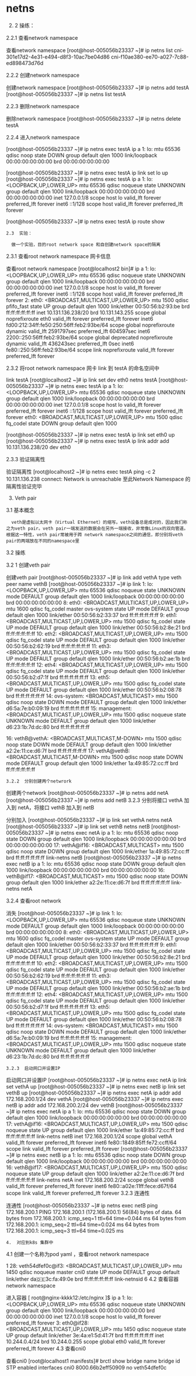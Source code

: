 # netns

2. 2   操练：

2.2.1  查看network namespace

查看network namespace
[root@host-005056b23337 ~]# ip netns list
cni-301e17d2-4e31-e494-d8f3-10ac7be04d86
cni-f10ae380-ee70-a027-7c88-ed898473d76d

2.2.2  创建network namespace

创建network namespace
[root@host-005056b23337 ~]# ip netns add testA
[root@host-005056b23337 ~]# ip netns list
testA


2.2.3  删除network namespace

删除network namespace
[root@host-005056b23337 ~]# ip netns delete testA


2.2.4  进入network namespace  

[root@host-005056b23337 ~]# ip netns exec testA ip a
1: lo: <LOOPBACK> mtu 65536 qdisc noop state DOWN group default qlen 1000
    link/loopback 00:00:00:00:00:00 brd 00:00:00:00:00:00
 
 
[root@host-005056b23337 ~]# ip netns exec testA ip link set lo up
[root@host-005056b23337 ~]# ip netns exec testA ip a
1: lo: <LOOPBACK,UP,LOWER_UP> mtu 65536 qdisc noqueue state UNKNOWN group default qlen 1000
    link/loopback 00:00:00:00:00:00 brd 00:00:00:00:00:00
    inet 127.0.0.1/8 scope host lo
       valid_lft forever preferred_lft forever
    inet6 ::1/128 scope host
       valid_lft forever preferred_lft forever
 
[root@host-005056b23337 ~]# ip netns exec testA ip route show

    2.3  实验：

      做一个实验，目的root network space 和自创建network space的隔离

 2.3.1   查看root network namespace 网卡信息

查看root network namespace
[root@localhost2 bin]# ip a
1: lo: <LOOPBACK,UP,LOWER_UP> mtu 65536 qdisc noqueue state UNKNOWN group default qlen 1000
    link/loopback 00:00:00:00:00:00 brd 00:00:00:00:00:00
    inet 127.0.0.1/8 scope host lo
       valid_lft forever preferred_lft forever
    inet6 ::1/128 scope host
       valid_lft forever preferred_lft forever
2: eth0: <BROADCAST,MULTICAST,UP,LOWER_UP> mtu 1500 qdisc pfifo_fast state UP group default qlen 1000
    link/ether 00:50:56:b2:93:be brd ff:ff:ff:ff:ff:ff
    inet 10.131.136.238/20 brd 10.131.143.255 scope global noprefixroute eth0
       valid_lft forever preferred_lft forever
    inet6 fd00:212:34ff:fe50:250:56ff:feb2:93be/64 scope global noprefixroute dynamic
       valid_lft 2591797sec preferred_lft 604597sec
    inet6 2200::250:56ff:feb2:93be/64 scope global deprecated noprefixroute dynamic
       valid_lft 436243sec preferred_lft 0sec
    inet6 fe80::250:56ff:feb2:93be/64 scope link noprefixroute
       valid_lft forever preferred_lft forever

2.3.2  将root network namespace 网卡 link 到 testA 的命名空间中

link testA
[root@localhost2 ~]# ip link set dev eth0 netns testA
[root@host-005056b23337 ~]# ip netns exec testA ip a
1: lo: <LOOPBACK,UP,LOWER_UP> mtu 65536 qdisc noqueue state UNKNOWN group default qlen 1000
    link/loopback 00:00:00:00:00:00 brd 00:00:00:00:00:00
    inet 127.0.0.1/8 scope host lo
       valid_lft forever preferred_lft forever
    inet6 ::1/128 scope host
       valid_lft forever preferred_lft forever
 eth0: <BROADCAST,MULTICAST,UP,LOWER_UP> mtu 1500 qdisc fq_codel state DOWN group default qlen 1000
 
 
[root@host-005056b23337 ~]# ip netns exec testA ip link  set eth0 up
[root@host-005056b23337 ~]# ip netns exec testA ip link  addr  add  10.131.136.238/20 dev eth0

2.3.3  验证隔离性

验证隔离性
[root@localhost2 ~]# ip netns exec  testA  ping -c 2 10.131.136.238
connect: Network is unreachable
至此Network Namespace 的隔离性验证完毕
    
3.   Veth pair 

3.1  基本概念

      veth是虚拟以太网卡（Virtual Ethernet）的缩写。veth设备总是成对的，因此我们称之为veth pair。veth pair一端发送的数据会在另外一端接收，非常像Linux的双向管道。根据这一特性，veth pair常被用于跨 network namespace之间的通信，即分别将veth pair的两端放在不同的namespace里

3.2   操练

3.2 1 创建veth pair 

创建veth pair
[root@host-005056b23337 ~]# ip link add vethA type veth peer name vethB
[root@host-005056b23337 ~]# ip link
1: lo: <LOOPBACK,UP,LOWER_UP> mtu 65536 qdisc noqueue state UNKNOWN mode DEFAULT group default qlen 1000
    link/loopback 00:00:00:00:00:00 brd 00:00:00:00:00:00
8: eth0: <BROADCAST,MULTICAST,UP,LOWER_UP> mtu 1600 qdisc fq_codel master ovs-system state UP mode DEFAULT group default qlen 1000
    link/ether 00:50:56:b2:33:37 brd ff:ff:ff:ff:ff:ff
9: eth1: <BROADCAST,MULTICAST,UP,LOWER_UP> mtu 1500 qdisc fq_codel state UP mode DEFAULT group default qlen 1000
    link/ether 00:50:56:b2:8e:21 brd ff:ff:ff:ff:ff:ff
10: eth2: <BROADCAST,MULTICAST,UP,LOWER_UP> mtu 1500 qdisc fq_codel state UP mode DEFAULT group default qlen 1000
    link/ether 00:50:56:b2:62:19 brd ff:ff:ff:ff:ff:ff
11: eth3: <BROADCAST,MULTICAST,UP,LOWER_UP> mtu 1500 qdisc fq_codel state UP mode DEFAULT group default qlen 1000
    link/ether 00:50:56:b2:ae:1b brd ff:ff:ff:ff:ff:ff
12: eth4: <BROADCAST,MULTICAST,UP,LOWER_UP> mtu 1500 qdisc fq_codel state UP mode DEFAULT group default qlen 1000
    link/ether 00:50:56:b2:d7:1f brd ff:ff:ff:ff:ff:ff
13: eth5: <BROADCAST,MULTICAST,UP,LOWER_UP> mtu 1500 qdisc fq_codel state UP mode DEFAULT group default qlen 1000
    link/ether 00:50:56:b2:08:78 brd ff:ff:ff:ff:ff:ff
14: ovs-system: <BROADCAST,MULTICAST> mtu 1500 qdisc noop state DOWN mode DEFAULT group default qlen 1000
    link/ether d6:5a:7e:b0:09:19 brd ff:ff:ff:ff:ff:ff
15: management: <BROADCAST,MULTICAST,UP,LOWER_UP> mtu 1500 qdisc noqueue state UNKNOWN mode DEFAULT group default qlen 1000
    link/ether d6:23:1b:7d:dc:80 brd ff:ff:ff:ff:ff:ff
 
16: vethB@vethA: <BROADCAST,MULTICAST,M-DOWN> mtu 1500 qdisc noop state DOWN mode DEFAULT group default qlen 1000
    link/ether a2:2e:11:ce:d6:7f brd ff:ff:ff:ff:ff:ff
17: vethA@vethB: <BROADCAST,MULTICAST,M-DOWN> mtu 1500 qdisc noop state DOWN mode DEFAULT group default qlen 1000
    link/ether 1a:49:85:72:cc:ff brd ff:ff:ff:ff:ff:ff
 
    3.2.2  分别创建两个netwrork 

创建两个network
[root@host-005056b23337 ~]# ip netns add netA
[root@host-005056b23337 ~]# ip netns add netB
3.2.3 分别将接口 vethA 加入到 netA，将接口 vethB 加入到 netB

分别加入
[root@host-005056b23337 ~]# ip link set vethA netns netA
[root@host-005056b23337 ~]# ip link set vethB netns netB
[root@host-005056b23337 ~]# ip netns exec netA ip a
1: lo: <LOOPBACK> mtu 65536 qdisc noop state DOWN group default qlen 1000
    link/loopback 00:00:00:00:00:00 brd 00:00:00:00:00:00
17: vethA@if16: <BROADCAST,MULTICAST> mtu 1500 qdisc noop state DOWN group default qlen 1000
    link/ether 1a:49:85:72:cc:ff brd ff:ff:ff:ff:ff:ff link-netns netB
[root@host-005056b23337 ~]# ip netns exec netB ip a
1: lo: <LOOPBACK> mtu 65536 qdisc noop state DOWN group default qlen 1000
    link/loopback 00:00:00:00:00:00 brd 00:00:00:00:00:00
16: vethB@if17: <BROADCAST,MULTICAST> mtu 1500 qdisc noop state DOWN group default qlen 1000
    link/ether a2:2e:11:ce:d6:7f brd ff:ff:ff:ff:ff:ff link-netns netA


3.2.4 查看root network 

消失
[root@host-005056b23337 ~]# ip link
1: lo: <LOOPBACK,UP,LOWER_UP> mtu 65536 qdisc noqueue state UNKNOWN mode DEFAULT group default qlen 1000
    link/loopback 00:00:00:00:00:00 brd 00:00:00:00:00:00
8: eth0: <BROADCAST,MULTICAST,UP,LOWER_UP> mtu 1600 qdisc fq_codel master ovs-system state UP mode DEFAULT group default qlen 1000
    link/ether 00:50:56:b2:33:37 brd ff:ff:ff:ff:ff:ff
9: eth1: <BROADCAST,MULTICAST,UP,LOWER_UP> mtu 1500 qdisc fq_codel state UP mode DEFAULT group default qlen 1000
    link/ether 00:50:56:b2:8e:21 brd ff:ff:ff:ff:ff:ff
10: eth2: <BROADCAST,MULTICAST,UP,LOWER_UP> mtu 1500 qdisc fq_codel state UP mode DEFAULT group default qlen 1000
    link/ether 00:50:56:b2:62:19 brd ff:ff:ff:ff:ff:ff
11: eth3: <BROADCAST,MULTICAST,UP,LOWER_UP> mtu 1500 qdisc fq_codel state UP mode DEFAULT group default qlen 1000
    link/ether 00:50:56:b2:ae:1b brd ff:ff:ff:ff:ff:ff
12: eth4: <BROADCAST,MULTICAST,UP,LOWER_UP> mtu 1500 qdisc fq_codel state UP mode DEFAULT group default qlen 1000
    link/ether 00:50:56:b2:d7:1f brd ff:ff:ff:ff:ff:ff
13: eth5: <BROADCAST,MULTICAST,UP,LOWER_UP> mtu 1500 qdisc fq_codel state UP mode DEFAULT group default qlen 1000
    link/ether 00:50:56:b2:08:78 brd ff:ff:ff:ff:ff:ff
14: ovs-system: <BROADCAST,MULTICAST> mtu 1500 qdisc noop state DOWN mode DEFAULT group default qlen 1000
    link/ether d6:5a:7e:b0:09:19 brd ff:ff:ff:ff:ff:ff
15: management: <BROADCAST,MULTICAST,UP,LOWER_UP> mtu 1500 qdisc noqueue state UNKNOWN mode DEFAULT group default qlen 1000
    link/ether d6:23:1b:7d:dc:80 brd ff:ff:ff:ff:ff:ff
    
    
    3.2.3  启动网口并设置IP

启动网口并设置IP
[root@host-005056b23337 ~]# ip netns exec netA ip link set vethA up
[root@host-005056b23337 ~]# ip netns exec netB ip link set vethB up
[root@host-005056b23337 ~]# ip netns exec netA ip addr add 172.168.200.1/24 dev vethA
[root@host-005056b23337 ~]# ip netns exec netB ip addr add 172.168.200.2/24 dev vethB
[root@host-005056b23337 ~]# ip netns exec netA ip a
1: lo: <LOOPBACK> mtu 65536 qdisc noop state DOWN group default qlen 1000
    link/loopback 00:00:00:00:00:00 brd 00:00:00:00:00:00
17: vethA@if16: <BROADCAST,MULTICAST,UP,LOWER_UP> mtu 1500 qdisc noqueue state UP group default qlen 1000
    link/ether 1a:49:85:72:cc:ff brd ff:ff:ff:ff:ff:ff link-netns netB
    inet 172.168.200.1/24 scope global vethA
       valid_lft forever preferred_lft forever
    inet6 fe80::1849:85ff:fe72:ccff/64 scope link
       valid_lft forever preferred_lft forever
[root@host-005056b23337 ~]# ip netns exec netB ip a
1: lo: <LOOPBACK> mtu 65536 qdisc noop state DOWN group default qlen 1000
    link/loopback 00:00:00:00:00:00 brd 00:00:00:00:00:00
16: vethB@if17: <BROADCAST,MULTICAST,UP,LOWER_UP> mtu 1500 qdisc noqueue state UP group default qlen 1000
    link/ether a2:2e:11:ce:d6:7f brd ff:ff:ff:ff:ff:ff link-netns netA
    inet 172.168.200.2/24 scope global vethB
       valid_lft forever preferred_lft forever
    inet6 fe80::a02e:11ff:fece:d67f/64 scope link
       valid_lft forever preferred_lft forever
3.2.3  连通性

连通性
[root@host-005056b23337 ~]# ip netns exec netB ping 172.168.200.1
PING 172.168.200.1 (172.168.200.1) 56(84) bytes of data.
64 bytes from 172.168.200.1: icmp_seq=1 ttl=64 time=0.044 ms
64 bytes from 172.168.200.1: icmp_seq=2 ttl=64 time=0.024 ms
64 bytes from 172.168.200.1: icmp_seq=3 ttl=64 time=0.025 ms

    
    4.  对应到k8s 集群中 

   4.1  创建一个名称为pod  yaml ，查看root network namespace 

1
28: veth54dfef0c@if3: <BROADCAST,MULTICAST,UP,LOWER_UP> mtu 1450 qdisc noqueue master cni0 state UP mode DEFAULT group default
    link/ether da:de:3c:fa:49:0e brd ff:ff:ff:ff:ff:ff link-netnsid 6
4.2 查看容器network namespace

进入容器
[ root@nginx-kkkk12:/etc/nginx ]$ ip a
1: lo: <LOOPBACK,UP,LOWER_UP> mtu 65536 qdisc noqueue state UNKNOWN group default qlen 1000
    link/loopback 00:00:00:00:00:00 brd 00:00:00:00:00:00
    inet 127.0.0.1/8 scope host lo
       valid_lft forever preferred_lft forever
3: eth0@if28: <BROADCAST,MULTICAST,UP,LOWER_UP> mtu 1450 qdisc noqueue state UP group default
    link/ether 3e:4a:e1:5d:41:7f brd ff:ff:ff:ff:ff:ff
    inet 10.244.0.4/24 brd 10.244.0.255 scope global eth0
       valid_lft forever preferred_lft forever
4.3  查看cni0 

查看cni0
[root@localhost1 manifests]# brctl show
bridge name     bridge id               STP enabled     interfaces
cni0            8000.66b2eff50909       no              veth54dfef0c
